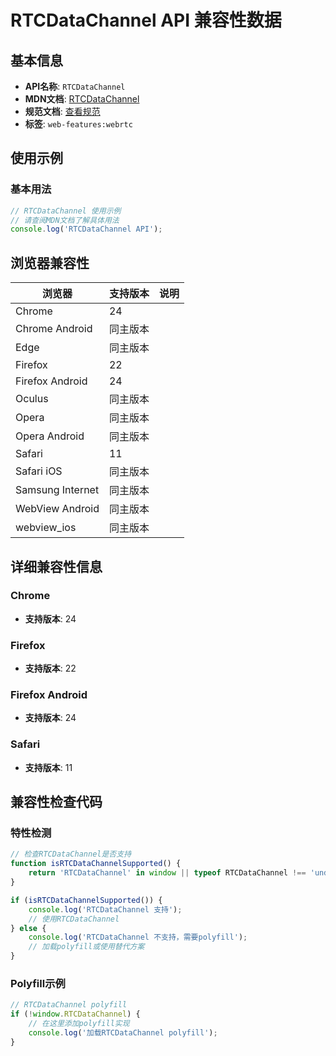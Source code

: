# RTCDataChannel API 兼容性数据

## 基本信息

- **API名称**: `RTCDataChannel`
- **MDN文档**: [RTCDataChannel](https://developer.mozilla.org/docs/Web/API/RTCDataChannel)
- **规范文档**: [查看规范](https://w3c.github.io/webrtc-pc/#rtcdatachannel)
- **标签**: `web-features:webrtc`

## 使用示例

### 基本用法

```javascript
// RTCDataChannel 使用示例
// 请查阅MDN文档了解具体用法
console.log('RTCDataChannel API');
```

## 浏览器兼容性

| 浏览器 | 支持版本 | 说明 |
|--------|----------|------|
| Chrome | 24 |  |
| Chrome Android | 同主版本 |  |
| Edge | 同主版本 |  |
| Firefox | 22 |  |
| Firefox Android | 24 |  |
| Oculus | 同主版本 |  |
| Opera | 同主版本 |  |
| Opera Android | 同主版本 |  |
| Safari | 11 |  |
| Safari iOS | 同主版本 |  |
| Samsung Internet | 同主版本 |  |
| WebView Android | 同主版本 |  |
| webview_ios | 同主版本 |  |

## 详细兼容性信息

### Chrome

- **支持版本**: 24

### Firefox

- **支持版本**: 22

### Firefox Android

- **支持版本**: 24

### Safari

- **支持版本**: 11

## 兼容性检查代码

### 特性检测

```javascript
// 检查RTCDataChannel是否支持
function isRTCDataChannelSupported() {
    return 'RTCDataChannel' in window || typeof RTCDataChannel !== 'undefined';
}

if (isRTCDataChannelSupported()) {
    console.log('RTCDataChannel 支持');
    // 使用RTCDataChannel
} else {
    console.log('RTCDataChannel 不支持，需要polyfill');
    // 加载polyfill或使用替代方案
}
```

### Polyfill示例

```javascript
// RTCDataChannel polyfill
if (!window.RTCDataChannel) {
    // 在这里添加polyfill实现
    console.log('加载RTCDataChannel polyfill');
}
```

